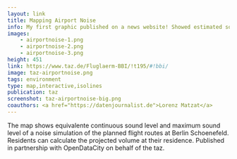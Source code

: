 ```yaml
---
layout: link
title: Mapping Airport Noise
info: My first graphic published on a news website! Showed estimated sound levels of planned flight routes at the new airport in Berlin Schoenefeld. Took a long time too make this!
images:
    - airportnoise-1.png
    - airportnoise-2.png
    - airportnoise-3.png
height: 451
link: https://www.taz.de/Fluglaerm-BBI/!t195/#!bbi/
image: taz-airportnoise.png
tags: environment
type: map,interactive,isolines
publication: taz
screenshot: taz-airportnoise-big.png
coauthors: <a href="https://datenjournalist.de">Lorenz Matzat</a>
---
```


The map shows equivalente continuous sound level and maximum sound level of a noise simulation of the planned flight routes at Berlin Schoenefeld. Residents can calculate the projected volume at their residence. Published in partnership with OpenDataCity on behalf of the taz.
